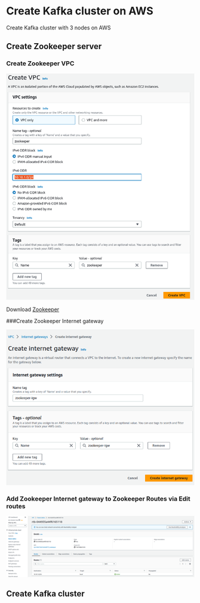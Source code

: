 # Create Kafka cluster on AWS
Create Kafka cluster with 3 nodes on AWS
## Create Zookeeper server
### Create Zookeeper VPC

![alt text](https://github.com/namlv7197/kafka-cluster/blob/main/zookeeper_vpc.png)

Download [Zookeeper](https://www.apache.org/dyn/closer.lua/zookeeper/zookeeper-3.8.1/apache-zookeeper-3.8.1-bin.tar.gz)

###Create Zookeeper Internet gateway

![alt text](https://github.com/namlv7197/kafka-cluster/blob/main/zookeeper-igw.png)

### Add Zookeeper Internet gateway to Zookeeper Routes via Edit routes

![alt text](https://github.com/namlv7197/kafka-cluster/blob/main/zookeeper_edit_routes.png)
## Create Kafka cluster
